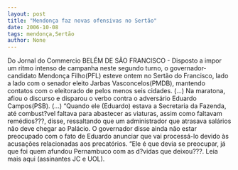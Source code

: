 ```yaml
---
layout: post
title: "Mendonça faz novas ofensivas no Sertão"
date: 2006-10-08
tags: mendonça,Sertão
author: None
---
```


Do Jornal do Commercio 
BELÉM DE SÃO FRANCISCO - Disposto a impor um ritmo intenso de campanha neste segundo turno, o governador-candidato Mendonça Filho(PFL) esteve ontem no Sertão do Francisco, lado a lado com o senador eleito Jarbas Vasconcelos(PMDB), mantendo contatos com o eleitorado de pelos menos seis cidades. 
(...)
Na maratona, afiou o discurso e disparou o verbo contra o adversário Eduardo Campos(PSB). (...) “Quando ele (Eduardo) estava a Secretaria da Fazenda, até combust?vel faltava para abastecer as viaturas, assim como faltavam remédios???, disse, ressaltando que um administrador que atrasava salários não deve chegar ao Palácio. 
O governador disse ainda não estar preocupado com o fato de Eduardo anunciar que vai processá-lo devido às acusações relacionadas aos precatórios. “Ele é que devia se preocupar, já que foi quem afundou Pernambuco com as d?vidas que deixou???.
Leia mais aqui (assinantes JC e UOL).&nbsp; 